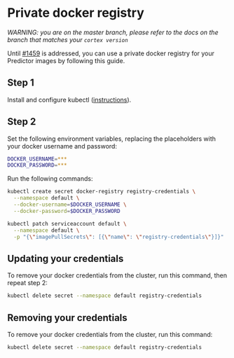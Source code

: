 # Private docker registry

_WARNING: you are on the master branch, please refer to the docs on the branch that matches your `cortex version`_

Until [#1459](https://github.com/cortexlabs/cortex/issues/1459) is addressed, you can use a private docker registry for your Predictor images by following this guide.

## Step 1

Install and configure kubectl ([instructions](kubectl-setup.md)).

## Step 2

Set the following environment variables, replacing the placeholders with your docker username and password:

```bash
DOCKER_USERNAME=***
DOCKER_PASSWORD=***
```

Run the following commands:

```bash
kubectl create secret docker-registry registry-credentials \
  --namespace default \
  --docker-username=$DOCKER_USERNAME \
  --docker-password=$DOCKER_PASSWORD

kubectl patch serviceaccount default \
  --namespace default \
  -p "{\"imagePullSecrets\": [{\"name\": \"registry-credentials\"}]}"
```

## Updating your credentials

To remove your docker credentials from the cluster, run this command, then repeat step 2:

```bash
kubectl delete secret --namespace default registry-credentials
```

## Removing your credentials

To remove your docker credentials from the cluster, run this command:

```bash
kubectl delete secret --namespace default registry-credentials
```
